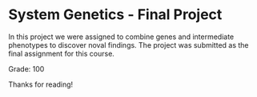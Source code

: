 # System Genetics - Final Project

In this project we were assigned to combine genes and intermediate phenotypes to discover noval findings.
The project was submitted as the final assignment for this course.

Grade: 100

Thanks for reading!
